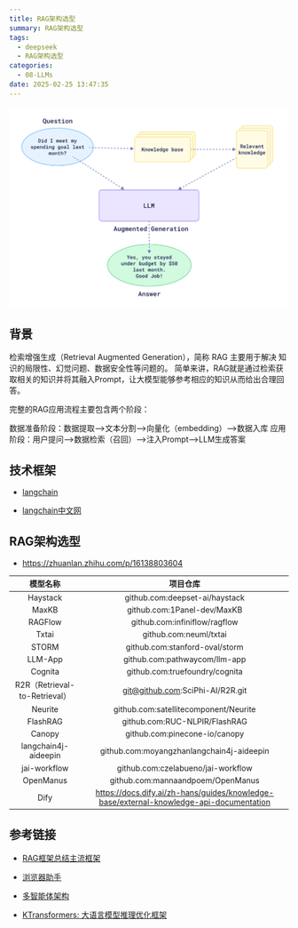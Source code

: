 ```yaml
---
title: RAG架构选型
summary: RAG架构选型
tags:
  - deepseek
  - RAG架构选型
categories:
  - 08-LLMs
date: 2025-02-25 13:47:35
---
```


![RAG简单架构.png](RAG架构选型/RAG简单架构.png)

## 背景

检索增强生成（Retrieval Augmented Generation），简称 RAG 主要用于解决 知识的局限性、幻觉问题、数据安全性等问题的。
简单来讲，RAG就是通过检索获取相关的知识并将其融入Prompt，让大模型能够参考相应的知识从而给出合理回答。

完整的RAG应用流程主要包含两个阶段：

数据准备阶段：数据提取——>文本分割——>向量化（embedding）——>数据入库
应用阶段：用户提问——>数据检索（召回）——>注入Prompt——>LLM生成答案

## 技术框架

+ [langchain](https://python.langchain.com/docs/introduction/)

+ [langchain中文网](https://docs.langchain.com.cn/docs/introduction/)

## RAG架构选型

+ https://zhuanlan.zhihu.com/p/16138803604

|            模型名称             |                                          项目仓库                                           |
|:---------------------------:|:---------------------------------------------------------------------------------------:|
|          Haystack           |                             github.com:deepset-ai/haystack                              |
|            MaxKB            |                               github.com:1Panel-dev/MaxKB                               |
|           RAGFlow           |                              github.com:infiniflow/ragflow                              |
|            Txtai            |                                 github.com:neuml/txtai                                  |
|            STORM            |                             github.com:stanford-oval/storm                              |
|           LLM-App           |                              github.com:pathwaycom/llm-app                              |
|           Cognita           |                             github.com:truefoundry/cognita                              |
| R2R（Retrieval-to-Retrieval） |                            git@github.com:SciPhi-AI/R2R.git                             |
|           Neurite           |                          github.com:satellitecomponent/Neurite                          |
|          FlashRAG           |                              github.com:RUC-NLPIR/FlashRAG                              |
|           Canopy            |                              github.com:pinecone-io/canopy                              |
|    langchain4j-aideepin     |                        github.com:moyangzhanlangchain4j-aideepin                        |
|        jai-workflow         |                           github.com:czelabueno/jai-workflow                            |
|          OpenManus          |                            github.com:mannaandpoem/OpenManus                            |
|            Dify             | https://docs.dify.ai/zh-hans/guides/knowledge-base/external-knowledge-api-documentation |

## 参考链接

+ [RAG框架总结主流框架](https://juejin.cn/post/7442301465249382419)
+ [浏览器助手](https://github.com/browser-use/browser-use)
+ [多智能体架构](https://mp.weixin.qq.com/s/F0JF-P2b8hT8Pjyer08gpg)

+ [KTransformers: 大语言模型推理优化框架](https://ai-bot.cn/ktransformers/)
